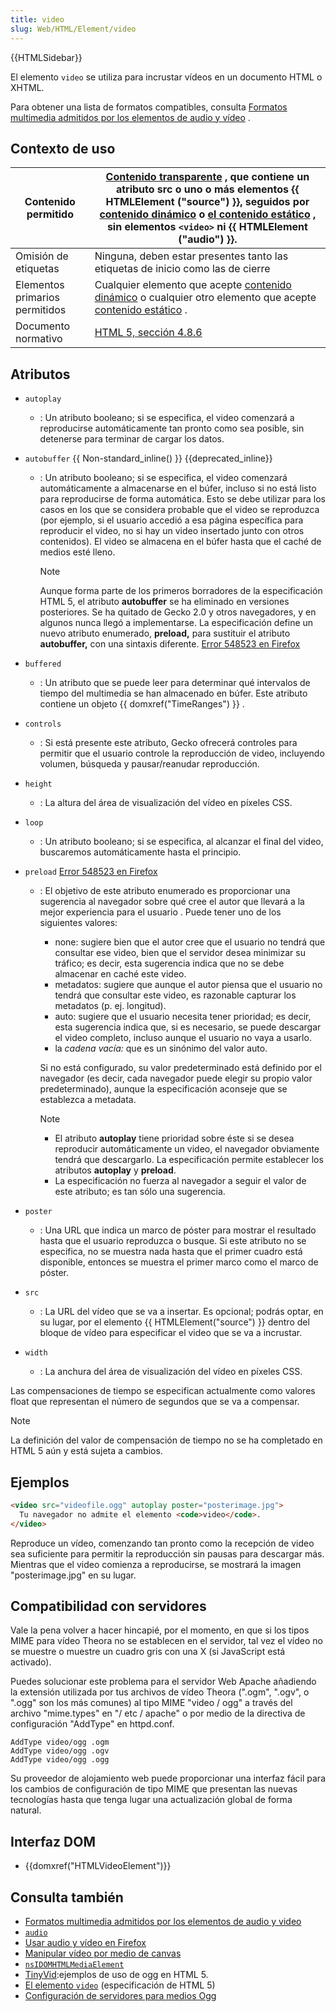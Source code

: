 ```yaml
---
title: video
slug: Web/HTML/Element/video
---
```


{{HTMLSidebar}}

El elemento `video` se utiliza para incrustar vídeos en un documento HTML o XHTML.

Para obtener una lista de formatos compatibles, consulta [Formatos multimedia admitidos por los elementos de audio y vídeo](/es/Formatos_multimedia_admitidos_por_los_elementos_de_video_y_audio) .

## Contexto de uso

| Contenido permitido            | [Contenido transparente](/en-US/HTML/Content_categories#transparent_content) , que contiene un atributo **src** o uno o más elementos {{ HTMLElement ("source") }}, seguidos por [contenido dinámico](/en-US/HTML/Content_categories#flow_content) o [el contenido estático](/en-US/HTML/Content_categories#phrasing_content) , sin elementos `<video>` ni {{ HTMLElement ("audio") }}. |
| ------------------------------ | --------------------------------------------------------------------------------------------------------------------------------------------------------------------------------------------------------------------------------------------------------------------------------------------------------------------------------------------------------------------------------------- |
| Omisión de etiquetas           | Ninguna, deben estar presentes tanto las etiquetas de inicio como las de cierre                                                                                                                                                                                                                                                                                                         |
| Elementos primarios permitidos | Cualquier elemento que acepte [contenido dinámico](/en-US/HTML/Content_categories#flow_content) o cualquier otro elemento que acepte [contenido estático](/en-US/HTML/Content_categories#phrasing_content) .                                                                                                                                                                            |
| Documento normativo            | [HTML 5, sección 4.8.6](https://www.w3.org/TR/html5/video.html#video)                                                                                                                                                                                                                                                                                                                   |

## Atributos

- `autoplay`
  - : Un atributo booleano; si se especifica, el video comenzará a reproducirse automáticamente tan pronto como sea posible, sin detenerse para terminar de cargar los datos.
- `autobuffer` {{ Non-standard_inline() }} {{deprecated_inline}}

  - : Un atributo booleano; si se especifica, el video comenzará automáticamente a almacenarse en el búfer, incluso si no está listo para reproducirse de forma automática. Esto se debe utilizar para los casos en los que se considera probable que el video se reproduzca (por ejemplo, si el usuario accedió a esa página específica para reproducir el video, no si hay un video insertado junto con otros contenidos). El video se almacena en el búfer hasta que el caché de medios esté lleno.

    > [!NOTE]
    > Aunque forma parte de los primeros borradores de la especificación HTML 5, el atributo **autobuffer** se ha eliminado en versiones posteriores. Se ha quitado de Gecko 2.0 y otros navegadores, y en algunos nunca llegó a implementarse. La especificación define un nuevo atributo enumerado, **preload,** para sustituir el atributo **autobuffer,** con una sintaxis diferente. [Error 548523 en Firefox](https://bugzil.la/548523)

- `buffered`
  - : Un atributo que se puede leer para determinar qué intervalos de tiempo del multimedia se han almacenado en búfer. Este atributo contiene un objeto {{ domxref("TimeRanges") }} .
- `controls`
  - : Si está presente este atributo, Gecko ofrecerá controles para permitir que el usuario controle la reproducción de video, incluyendo volumen, búsqueda y pausar/reanudar reproducción.
- `height`
  - : La altura del área de visualización del vídeo en píxeles CSS.
- `loop`
  - : Un atributo booleano; si se especifica, al alcanzar el final del video, buscaremos automáticamente hasta el principio.
- `preload` [Error 548523 en Firefox](https://bugzil.la/548523)

  - : El objetivo de este atributo enumerado es proporcionar una sugerencia al navegador sobre qué cree el autor que llevará a la mejor experiencia para el usuario . Puede tener uno de los siguientes valores:

    - none: sugiere bien que el autor cree que el usuario no tendrá que consultar ese video, bien que el servidor desea minimizar su tráfico; es decir, esta sugerencia indica que no se debe almacenar en caché este video.
    - metadatos: sugiere que aunque el autor piensa que el usuario no tendrá que consultar este video, es razonable capturar los metadatos (p. ej. longitud).
    - auto: sugiere que el usuario necesita tener prioridad; es decir, esta sugerencia indica que, si es necesario, se puede descargar el video completo, incluso aunque el usuario no vaya a usarlo.
    - la _cadena vacía:_ que es un sinónimo del valor auto.

    Si no está configurado, su valor predeterminado está definido por el navegador (es decir, cada navegador puede elegir su propio valor predeterminado), aunque la especificación aconseje que se establezca a metadata.

    > [!NOTE]
    >
    > - El atributo **autoplay** tiene prioridad sobre éste si se desea reproducir automáticamente un video, el navegador obviamente tendrá que descargarlo. La especificación permite establecer los atributos **autoplay** y **preload**.
    > - La especificación no fuerza al navegador a seguir el valor de este atributo; es tan sólo una sugerencia.

- `poster`
  - : Una URL que indica un marco de póster para mostrar el resultado hasta que el usuario reproduzca o busque. Si este atributo no se especifica, no se muestra nada hasta que el primer cuadro está disponible, entonces se muestra el primer marco como el marco de póster.
- `src`
  - : La URL del vídeo que se va a insertar. Es opcional; podrás optar, en su lugar, por el elemento {{ HTMLElement("source") }} dentro del bloque de vídeo para especificar el video que se va a incrustar.
- `width`
  - : La anchura del área de visualización del vídeo en píxeles CSS.

Las compensaciones de tiempo se especifican actualmente como valores float que representan el número de segundos que se va a compensar.

> [!NOTE]
> La definición del valor de compensación de tiempo no se ha completado en HTML 5 aún y está sujeta a cambios.

## Ejemplos

```html
<video src="videofile.ogg" autoplay poster="posterimage.jpg">
  Tu navegador no admite el elemento <code>video</code>.
</video>
```

Reproduce un vídeo, comenzando tan pronto como la recepción de video sea suficiente para permitir la reproducción sin pausas para descargar más. Mientras que el video comienza a reproducirse, se mostrará la imagen "posterimage.jpg" en su lugar.

## Compatibilidad con servidores

Vale la pena volver a hacer hincapié, por el momento, en que si los tipos MIME para vídeo Theora no se establecen en el servidor, tal vez el vídeo no se muestre o muestre un cuadro gris con una X (si JavaScript está activado).

Puedes solucionar este problema para el servidor Web Apache añadiendo la extensión utilizada por tus archivos de vídeo Theora (".ogm", ".ogv", o ".ogg" son los más comunes) al tipo MIME "video / ogg" a través del archivo "mime.types" en "/ etc / apache" o por medio de la directiva de configuración "AddType" en httpd.conf.

```
AddType video/ogg .ogm
AddType video/ogg .ogv
AddType video/ogg .ogg
```

Su proveedor de alojamiento web puede proporcionar una interfaz fácil para los cambios de configuración de tipo MIME que presentan las nuevas tecnologías hasta que tenga lugar una actualización global de forma natural.

## Interfaz DOM

- {{domxref("HTMLVideoElement")}}

## Consulta también

- [Formatos multimedia admitidos por los elementos de audio y video](/es/Formatos_multimedia_admitidos_por_los_elementos_de_video_y_audio)
- [`audio`](/es/docs/Web/HTML/Element/audio)
- [Usar audio y vídeo en Firefox](/Es/Usar_audio_y_vídeo_en_Firefox)
- [Manipular vídeo por medio de canvas](/en-US/Manipulating_video_using_canvas)
- [`nsIDOMHTMLMediaElement`](/en-US/XPCOM_Interface_Reference/NsIDOMHTMLMediaElement)
- [TinyVid](http://tinyvid.tv/):ejemplos de uso de ogg en HTML 5.
- [El elemento `video`](https://www.whatwg.org/specs/web-apps/current-work/#video) (especificación de HTML 5)
- [Configuración de servidores para medios Ogg](/en-US/Configuring_servers_for_Ogg_media)
